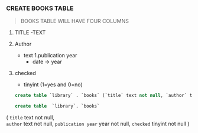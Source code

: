 ### CREATE BOOKS TABLE

> BOOKS TABLE WILL HAVE FOUR COLUMNS
1. TITLE
   -TEXT
  1. Author
      - text 
1.publication year
        - date -> year 
1. checked
   - tinyint (1=yes and 0=no)  


   ```sql
   create table `library` . `books` (`title` text not null, `author` text not null, `publicationyar` year not null, `checked` tinyint not null )  engine = innodb;   
   ```

   ```sql
   create table  `library`. `books`
  (
    `title` text not null,  
    `author` text not null, 
  `publication year` year not null,
`checked` tinyint not null
)
   ```                              